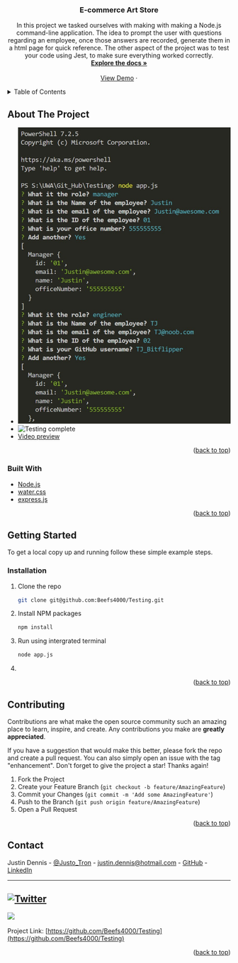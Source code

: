 <div id="top"></div>

<h3 align="center">E-commerce Art Store</h3>

  <p align="center">
    In this project we tasked ourselves with making with making a Node.js command-line application. The idea to prompt the user with questions regarding an 
    employee, once those answers are recorded, generate them in a html page for quick reference. The other aspect of the project was to test
    your code using Jest, to make sure everything worked correctly.
    <br />
    <a href="https://github.com/timmobrien/e-commerce-art-store"><strong>Explore the docs »</strong></a>
    <br />
    <br />
    <a href="https://beefs4000.github.io/Testing/">View Demo</a>
    ·
    </p>
</div>



<!-- TABLE OF CONTENTS -->
<details>
  <summary>Table of Contents</summary>
  <ol>
    <li>
      <a href="#about-the-project">About The Project</a>
      <ul>
        <li><a href="#built-with">Built With</a></li>
      </ul>
    </li>
    <li>
      <a href="#getting-started">Getting Started</a>
      <ul>
        <li><a href="#installation">Installation</a></li>
      </ul>
    </li>
    <li><a href="#contributing">Contributing</a></li>
    <li><a href="#contact">Contact</a></li>
  </ol>
</details>



<!-- ABOUT THE PROJECT -->
## About The Project

* ![Entering Details](https://github.com/Beefs4000/Testing/blob/2f44880ff890ff16fefa2cf80de23a47dff3689d/Testing/Assets/Sreenshot1%20.jpg)
* ![Testing complete](Testing/Assets/Sreenshot2.jpg)
* [Video preview](https://drive.google.com/file/d/1PSP45Lvwo-rgYuJGWlOlzAof3PcEUDJB/view)

<p align="right">(<a href="#top">back to top</a>)</p>



### Built With

* [Node.js](https://nodejs.org/en/)
* [water.css](https://watercss.kognise.dev/)
* [express.js](https://expressjs.com/)

<p align="right">(<a href="#top">back to top</a>)</p>



<!-- GETTING STARTED -->
## Getting Started

To get a local copy up and running follow these simple example steps.

### Installation

1. Clone the repo
   ```sh
   git clone git@github.com:Beefs4000/Testing.git
   ```
2. Install NPM packages
   ```sh
   npm install
   ```
3. Run using intergrated terminal
   ```sh
   node app.js
   ```
4. 

<p align="right">(<a href="#top">back to top</a>)</p>



<!-- CONTRIBUTING -->
## Contributing

Contributions are what make the open source community such an amazing place to learn, inspire, and create. Any contributions you make are **greatly appreciated**.

If you have a suggestion that would make this better, please fork the repo and create a pull request. You can also simply open an issue with the tag "enhancement".
Don't forget to give the project a star! Thanks again!

1. Fork the Project
2. Create your Feature Branch (`git checkout -b feature/AmazingFeature`)
3. Commit your Changes (`git commit -m 'Add some AmazingFeature'`)
4. Push to the Branch (`git push origin feature/AmazingFeature`)
5. Open a Pull Request

<p align="right">(<a href="#top">back to top</a>)</p>

<!-- CONTACT -->
## Contact

Justin Dennis - [@Justo_Tron](https://twitter.com/Justo_Tron) - justin.dennis@hotmail.com - [GitHub](https://github.com/Beefs4000) - [LinkedIn](https://www.linkedin.com/in/justin-dennis-853568114/)

---
[![Twitter](https://github.com/gauravghongde/social-icons/blob/9d939e1c5b7ea4a24ac39c3e4631970c0aa1b920/PNG/White/Twitter_white.png)][1]
---

[<img src="https://github.com/gauravghongde/social-icons/blob/9d939e1c5b7ea4a24ac39c3e4631970c0aa1b920/PNG/White/Twitter_white.png" width="38">][1]

Project Link: [https://github.com/Beefs4000/Testing](https://github.com/Beefs4000/Testing)

[1]: https://twitter.com/Justo_Tron

<p align="right">(<a href="#top">back to top</a>)</p>
